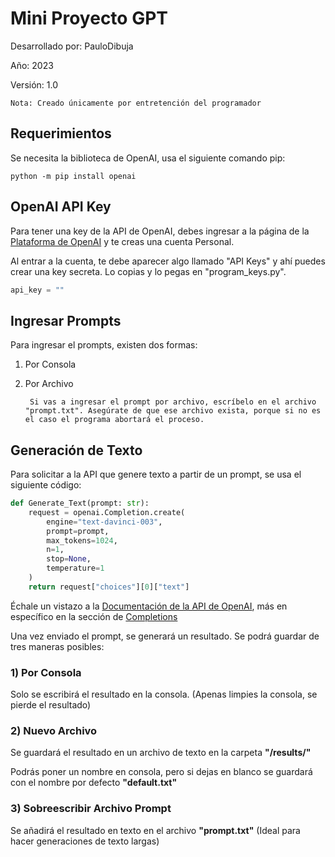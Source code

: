 # Mini Proyecto GPT

Desarrollado por: PauloDibuja

Año: 2023

Versión: 1.0

	Nota: Creado únicamente por entretención del programador

## Requerimientos

Se necesita la biblioteca de OpenAI, usa el siguiente comando pip:

```pip
python -m pip install openai
```

## OpenAI API Key

Para tener una key de la API de OpenAI, debes ingresar a la página de la [Plataforma de OpenAI](platform.openai.com) y te creas una cuenta Personal.

Al entrar a la cuenta, te debe aparecer algo llamado "API Keys" y ahí puedes crear una key secreta. Lo copias y lo pegas en "program_keys.py".

```python
api_key = "" 
```

## Ingresar Prompts

Para ingresar el prompts, existen dos formas:

1. Por Consola

2. Por Archivo


		Si vas a ingresar el prompt por archivo, escríbelo en el archivo "prompt.txt". Asegúrate de que ese archivo exista, porque si no es el caso el programa abortará el proceso.


## Generación de Texto

Para solicitar a la API que genere texto a partir de un prompt, se usa el siguiente código:

```python
def Generate_Text(prompt: str):
	request = openai.Completion.create(
		engine="text-davinci-003",
		prompt=prompt,
		max_tokens=1024,
		n=1,
		stop=None,
		temperature=1
	)
	return request["choices"][0]["text"]
```

Échale un vistazo a la [Documentación de la API de OpenAI](https://platform.openai.com/docs/introduction), más en específico en la sección de [Completions](https://platform.openai.com/docs/api-reference/completions)

Una vez enviado el prompt, se generará un resultado. Se podrá guardar de tres maneras posibles:

### 1) Por Consola

Solo se escribirá el resultado en la consola. (Apenas limpies la consola, se pierde el resultado)

### 2) Nuevo Archivo

Se guardará el resultado en un archivo de texto en la carpeta **"/results/"**

Podrás poner un nombre en consola, pero si dejas en blanco se guardará con el nombre por defecto **"default.txt"**

### 3) Sobreescribir Archivo Prompt

Se añadirá el resultado en texto en el archivo **"prompt.txt"** (Ideal para hacer generaciones de texto largas)

